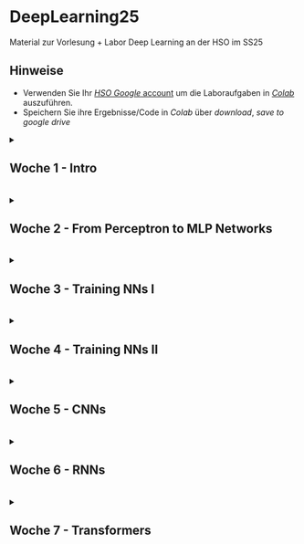 # DeepLearning25
Material zur Vorlesung + Labor Deep Learning an der HSO im SS25

## Hinweise
* Verwenden Sie Ihr [*HSO Google* account](https://hilfe.cit.hs-offenburg.de/confluence/citpublic/google-workspace-hilfeseiten) um die Laboraufgaben in [*Colab*](https://colab.research.google.com) auszuführen.
* Speichern Sie ihre Ergebnisse/Code in *Colab* über *download*, *save to google drive* 

<details>
<summary> <H2> Woche 1 - Intro </H2><BR></summary>

### Colab Intro
* [Colab Tutorial](https://colab.research.google.com/notebooks/basic_features_overview.ipynb)

#### Advanced Colab Topics (optinal)
* [Markdown in Colab](https://colab.research.google.com/notebooks/markdown_guide.ipynb)
* [Accessing Data from Colab](https://colab.research.google.com/notebooks/io.ipynb)
* [Colab GitHub Integration](https://colab.research.google.com/github/googlecolab/colabtools/blob/master/notebooks/colab-github-demo.ipynb)


### Aufgabe 1
* [CIFAR10 Challenge](https://colab.research.google.com/github/keuperj/DeepLearning25/blob/main/week_1/CIFAR10-ShallowLearning.ipynb)

</details>

<details>
<summary> <H2> Woche 2 - From Perceptron to MLP Networks </H2><BR></summary>

### Demos
* [Demo: single neuron](https://playground.tensorflow.org/#activation=linear&batchSize=10&dataset=gauss&regDataset=reg-plane&learningRate=0.03&regularizationRate=0&noise=0&networkShape=1&seed=0.29245&showTestData=true&discretize=false&percTrainData=50&x=true&y=true&xTimesY=false&xSquared=false&ySquared=false&cosX=false&sinX=false&cosY=false&sinY=false&collectStats=false&problem=classification&initZero=false&hideText=false)
* [Demo: single neuron - multi class](https://playground.tensorflow.org/#activation=linear&batchSize=10&dataset=xor&regDataset=reg-plane&learningRate=0.03&regularizationRate=0&noise=0&networkShape=1&seed=0.34827&showTestData=true&discretize=false&percTrainData=50&x=true&y=true&xTimesY=false&xSquared=false&ySquared=false&cosX=false&sinX=false&cosY=false&sinY=false&collectStats=false&problem=classification&initZero=false&hideText=false)

### NN from scratch in Python
* [Single Neuron](https://colab.research.google.com/github/keuperj/DeepLearning25/blob/main/week_2/A_simple_Perceptron_in_NumPy.ipynb)

### Aufgabe 2
* [Multi Class Perceptron](https://colab.research.google.com/github/keuperj/DeepLearning25/blob/main/week_2/Aufgabe_2_Multi_Class_Perceptrons.ipynb) -> [solution](https://colab.research.google.com/github/keuperj/DeepLearning25/blob/main/week_2/Multi_Class_Perceptrons_solution.ipynb)

</details>

<details>
<summary> <H2> Woche 3 - Training NNs I </H2><BR></summary>

### Vorlesung
* [Training a simple Perceptron](https://colab.research.google.com/github/keuperj/DeepLearning25/blob/main/week_3/Training%20_a_simple_Perceptron_in_NumPy.ipynb)
* [Training Video](https://colab.research.google.com/github/keuperj/DeepLearning25/blob/main/week_3/train_video.gif)

### Lab
* [Intro PyTorch tensors](https://colab.research.google.com/github/keuperj/DeepLearning25/blob/main/week_3/pytorch_tensors.ipynb) 
* [Perceptron in PyTorch](https://colab.research.google.com/github/keuperj/DeepLearning25/blob/main/week_3/a_perceptron_in_PyTorch.ipynb)

### PyTorch
* [Tutorials](https://pytorch.org/tutorials/beginner/basics/intro.html)
* [API](https://pytorch.org/docs/stable/index.html)

### Aufgabe 3
* [Assignment: MLP in Pytorch](https://colab.research.google.com/github/keuperj/DeepLearning25/blob/main/week_3/Assignment_Basic_MLP_in_Pytorch.ipynb) -> [solution](https://colab.research.google.com/github/keuperj/DeepLearning25/blob/main/week_3/Assignment_Basic_MLP_in_Pytorch_solution.ipynb)

</details>
<details>
<summary> <H2> Woche 4 - Training NNs II </H2><BR></summary>

### Lab
* [Data Loader and GPU usage](https://colab.research.google.com/github/keuperj/DeepLearning25/blob/main/week_4/PyTorch_DataLoderandGPU.ipynb)
* [TensorBoard with PyTorch on Colab tutorial](https://colab.research.google.com/github/keuperj/DeepLearning25/blob/main/week_4/tensorboard_with_pytorch.ipynb)
* [PyTorch AutoGrad](https://colab.research.google.com/github/keuperj/DeepLearning25/blob/main/week_4/autograd_tutorial.ipynb)

### Aufgabe 4
* [Assignment: Optimizing and Analyzing NN Training](https://colab.research.google.com/github/keuperj/DeepLearning25/blob/main/week_4/Assignment_CIFAR10_MLP_optimization.ipynb) -> [solution](https://colab.research.google.com/github/keuperj/DeepLearning25/blob/main/week_4/Assignment_CIFAR10_MLP_optimization_solution.ipynb)

</details>
<details>
<summary> <H2> Woche 5 - CNNs  </H2><BR></summary>
  
### Lab
* [AlexNet Implementation in PyTorch](https://colab.research.google.com/github/bentrevett/pytorch-image-classification/blob/master/3_alexnet.ipynb)

### Get State of the Art Models: 
* [PyTorch Model Zoo](https://pytorch.org/vision/stable/models.html)
* [Papers with Code](https://paperswithcode.com/sota)
* [Hugging Face Models](https://huggingface.co/models)

### Aufgabe 5
* [Assignment: PyTorch Model Zoo](https://colab.research.google.com/github/keuperj/DeepLearning25/blob/main/week_5/Assignment_PyTorch_Model_Zoo.ipynb) -> [solution](https://colab.research.google.com/github/keuperj/DeepLearning25/blob/main/week_5/Assignment_PyTorch_Model_Zoo_solution.ipynb)


</details>

<details>
<summary> <H2>Woche 6 - RNNs </H2><BR></summary>


### Lab
* [LSTMs with PyTorch](https://colab.research.google.com/github/keuperj/DeepLearning25/blob/main/week_6/Lab_Time_Series_Prediction_with_LSTM_Using_PyTorch.ipynb) 

### Assignments
* [Stock Price Prediction](https://colab.research.google.com/github/keuperj/DeepLearning25/blob/main/week_6/Assignemnt_stock-price.ipynb)


</details>

<details>
<summary> <H2>Woche 7 - Transformers </H2><BR></summary>


### Lab
* X [Transformers from Scratch in Pytorch](https://colab.research.google.com/github/keuperj/DeepLearning25/blob/main/week_7/transformer_tutorial.ipynb)
* [Using a pre-trained Vision transformer](https://colab.research.google.com/github/keuperj/DeepLearning25/blob/main/week_7/pre_trained_vt.ipynb)
* [fine tuning a pre-trained transformer](https://colab.research.google.com/github/keuperj/DeepLearning25/blob/main/week_7/fine_tune_pre_trained_transformer.ipynb)

### Assignments
* [Transformer on CIFAR10](https://colab.research.google.com/github/keuperj/DeepLearning25/blob/main/week_7/Transformer_CIFAR10.ipynb)


</details>
